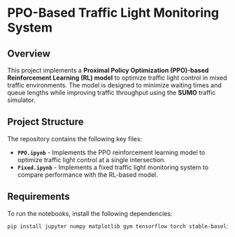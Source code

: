 # PPO-Based Traffic Light Monitoring System

## Overview
This project implements a **Proximal Policy Optimization (PPO)-based Reinforcement Learning (RL) model** to optimize traffic light control in mixed traffic environments. The model is designed to minimize waiting times and queue lengths while improving traffic throughput using the **SUMO** traffic simulator.

## Project Structure
The repository contains the following key files:

- **`PPO.ipynb`** - Implements the PPO reinforcement learning model to optimize traffic light control at a single intersection.
- **`Fixed.ipynb`** - Implements a fixed traffic light monitoring system to compare performance with the RL-based model.

## Requirements
To run the notebooks, install the following dependencies:

```bash
pip install jupyter numpy matplotlib gym tensorflow torch stable-baselines3 sumo
